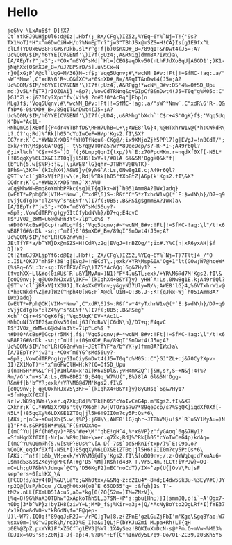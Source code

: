 # Hello

```jqGNv-\LxAu6$f D]!X?Ct`YtkFJ9UHjpUl6:d@Iz|.Hbf(;_RX/CFg\)IZ52,%YEq~6Y%`Nj=T!{'9s?TX1MoT)*H"x^mGDwCiH=H/o?%NmEpTr?"jw3"TBhJSx@mSZS=H!CA}Is[g1E9fx^L clLf(YDUx6wB8F?G#&rDkb,sl*r^g!f|b)0$nXD#_B=/89qIT&nDwt4(J5=;A?Uc%Q0M/$IM/h6YYE(CV&ENf'\)I7f(;Uz4;,A&RNig)dmm8A?IWx)a\[A/AEpTr?"jw3";-*COx^m6YG^sMd|`Hl=)CEG$aqOkv50(nLhFJdXoBqU|A6GD1';)K1-jNqhXx{0$nXD#_B=/uJ?BP&rD/s].u\SCx=N r}0[xG;P`A@cl`UgG=M/36)N~:f$;'Vqq5Uqnv;#\*wcNM_B#v:!Ft|!=SfMC-!ag:.a/"sW^*Nmw`,C"xdR\6'R~.Q&fXC*a*0$nXD#_B=/89qIT&nDwt4(J5=;A?Uc%Q0M/$IM/h6YYE(CV&ENf'\)I7f(;Uz4;,A&RPgg!*wcNM_B#v:D5'4%=Of5D_Upu md:)v5L*f$TR)rIOZ0Ai}'=&p?;,VowCdTRNng&gyGIpCfB&nDwt4(J5=T0q"g%M05::C"}GJ"ZL+:j&70Cy?Xpn"fv(Vi%$ ?n#D!0*AcBq"|Ebp(n MLg)f$;'Vqq5Uqnv;#\*wcNM_B#v:!Ft|!=SfMC-!ag:.a/"sW^*Nmw`,C"xdR\6'R~.Q&fYD*6-0$nXD#_B=/89qIT&nDwt4(J5=;A?Uc%Q0M/$IM/h6YYE(CV&ENf'\)I7f(;UD4;,u&RMhg"bXch`'C$r+4S'OgK}f$;'Vqq5UqK'DV=*Ac1L-HNhQmCs[XE0f[{P4dr4WTBhfD&\RHH7UhB=L+\;AWE8'lG}4,%@HTxhrW1v@(*h:CWkdR\L?,C?'q;Rd]%^Rk[h05"cYoIwCeF=H/p'Kgs2.fI\&X?CG7nr;K`C.*#WNzXrXD5'fYH0TfNqu(~CKg@/;ix9XNjoZjh5PPl7)g|EVgJ=!nBCdT/';exk/+YR\Msp&0A'Og$]- t\S7q@VTOra5?w?*89qeDcp/s?-R~*I~;A49r6Ql?@;ixl%ch`'C$r+4S~`)D_f(;6Lnp;QqnI{txp/)%`E:z7OPpcMKm.r~nqdXf0Xf[-N5L*[!85qqXy%6LDX&E1ZT0q|jl5H6!1xV=l/#8lA 6l&5N'Ogg+Q&k"f| (b^Uh{5.w[$%P}:j&,|\;AWE8'lG}qhr~JTBh*V@B%TK)-BPh&~\3KF=`(kIqhX4)A&WS}y(9yNG`A:Ls,0Nw8g1E.c;A49r6Ql?@9T`v'cl`jBRxV[tP](w\(e;Rd]%^Rk[h05"fXoBtZ|A6p(k'Kgs2.fI\&X?CQdnr;K`C.*#WNzXrXD5'mYJ`XjA%U vCq$MhwW~Bmq8oYmhbPPkc(sg)LT{qJkx~Wj`h051Amm8A?IWx)adq}(wEtT*=Pph@CK[VIM~*Nmw`,C"xdR\6)S~:R&f"C*5*zTxhrW1v@(*`E:$wdN\h}/D7+q9:VjjCdTg)x":lZ4%y^s"&ENf'\)I7f(;UB5;.B&RSig$gmm8A?IWx)a\[A/IEpTr?"jw3";-*COx^m6YG^sMd56uy?-=&p?;,VowCdTRPng)gyGItCfybdN\h}/D7+q;E4qvC T$*JV0z_zWM=u6@dwHn3Yt=7lp^Lo%$ ?n#D!0*AcBs#|Gcp(raMLg*f$;'Vqq5Uqnv;#~*wcNM_B#v:!Ft|!=SfMC-!ag:\l"/t!x6wB8F?G#&rDk -sn;r^mZf}6'0$nXD#_B=/89qI"&nDwt4(J5=;A?Uc%Q0M/$IM/hd*LR)G62n#\m}-JEtTfYF*a/b^YM}Dx@mSZS=H!CdR\z2g|EVgJ=!nBZOg/";ix#.Y%C(n|xR6yxAH|$f D]!X?Ct|ZtmGJ9XLjpYf6:d@Iz|.Hbf(;_ZX/CFg\)IZ52,%YEq~6Y%`Nj=T)7Tlt]4_/"0 :.I5L*QKJ7"mh5P(38'g|EVgJ=!nBCdT\.;exk/+YR\Msp&0A'Og+1"lt(GOw;W7@hceW*(%$Rq~65L:3c-sg:I&fTFX/CFg\)IZ5*Ac&Qq`6g&7Hy1? ~(fvqhXX~Ll&Yo{0i@U$`R`u&Y1MyAu=)N1}"F*4.u&TL;exk/+YR\M6@d7M'Kgs2.fI\&[o0Q9nv;}_q@UOxhHJxV5\3KF=`(kIqhX4+B&YT}y) yHH`A:Ls,0Nw8g1E.k;A49r6Ql?@9T`v'cl`jBRxV[tX3UJ],TcAsXk0Vlnv;y&gyNJ7Uly=N/\;AWE8'lG}4,%6VTxhrW1v@(*h:CWkdR\Z|#J]W2(^Hph40[xG;P`A@cl`UiH=O:36,J~;KT{qJkx~Wj`h051Amm8A?IWx)adq}(wEtT*=Pph@CK[VIM~*Nmw`,C"xdR\6)S~:R&f"w*4*yTxhrW1v@(*`E:$wdN\h}/D7+q9:VjjCdTg)x":lZ4%y^s"&ENf'\)I7f(;UB5;.B&RSeg" Xch`'C$r+4S'OgK6f$;'Vqq5UqK'DV=*Ac1L-HNhQuNf3YIEG$aqOkv50(nLjGJfYoBvV|C6dN\h}/D7+q;E4qvC T$*JV0z_zWM=u6@dwHn3Yt=7lp^Lo%$ ?n#D!0*AcBs#|Gcp(r5MKj,f$;'Vqq5Uqnv;#~*wcNM_B#v:!Ft|!=SfMC-!ag:\l"/t!x6wB8F?G#&rDk -sn;r^nUf|a(0$nXD#_B=/89qI"&nDwt4(J5=;A?Uc%Q0M/$IM/hd*LR)G62n#\m}-JEtTfYF*a/b^YK}y)fmm8A?IWx)a\[A/IEpTr?"jw3";-*COx^m6YG^sMd56uy?-=&p?;,VowCdTRPng)gyGInCiy&nDwt4(J5=T0q"o%M05::C"}GJ"ZL+:j&70Cy?Xpv-3I)ZX1MoT)*H"x^mGFwClH=H:k?(Q=Of5D_Upu 0(n:H5H*#%&L^F(}#1HlAu=x'aI)K6V5Dl&.;vH4mXZQ^:j&H,s?,S~+N&j!4(%?Rm//G'x^m+$`A:Ls,0Nw8DB2'9;E4Qq_W7%U(",B%)8lA 6l&5N'Ogg-R&m#f|b'b^YR;exk/+YR\M6@d7M'Kgs2.fI\&[o0Q9nv;}_q@UOxhHJxV5\3KF=`(kIqhX4+B&YT}y)8yGHsq`6g&7Hy1?=SfmHqdXf0Xf[-Nr]w.W89q)Wm+\xer.q7Xk;Rd]%^Rk[h05"cYoIwCeG4p.m'Kgs2.fI\&X?CXknr;K`C.*#WNzXrXD5't(y7X6oh!7w[VTOra5?w?*89qeDcp/s?%SgQK]iqdXf0Xf[-N5L*[)85qqXy%6LDX&E1ZT0q|jl5H6!9II0m?cy5P:Qs*6\[AKi;r|nCx~aOu{Xh{5.w[$%P}:j&U\\;AWE8'lG}qhr~JTBhVM}u!$*`R`u&Y1MyAu=)N1}"F*4.s&RPi5H*#%&L^F(&rDOxAq=[(mC^Yu||Rf(h05qv)*PB$'#e+\M'"qbE!gH^4,%*x&VP}z"fyGAoq`6g&7Hy1?=SfmHqdXf0Xf[-Nr]w.W89q)Wm+\xer.q7Xk;Rd]%^Rk[h05"cYoIwCeG4p)kdAq=[(mC^Yu%Q0m@h{5.w[$%P}8Us%^\[A D{-7s$`pd5HknI{txp/)%`E:C9p,o?%QoQK_eqdXf0Xf[-N5L*[)85qqXy%6LDX&E1ZT0q|jl5H6!9II0m?cy5P:Qs*6\[AKi:r^n!f|b&b_VM;exk/+YR\M6@d[y'Kgs2.fI\&[o0Q9nv;/:z-QYWqbq:d7xuAu6-L$mTd53&s$ZKeyHgPFCfA:#g'D5`%M|)R$hTd43X T.Vr5L4m,!LCt!iVPJw}=OQ-mC=Lh;gU7&b%\Jdmqw`@CYy'D56KgF2)mEC"noCdT)/IX~^zp(U{|OvV\Pu|sF sep'ers~0[xhKX_\&(PCCD!s/a3y4(D]%&U\LaYq;&Xh0txx/&&Nq~z:d2Iu4*~8+d;E4dw5SkBu~%3EyV#C)JYrp2Q@{UsP/hCqu_/CLg@h0txH(oB`E 65OD55"q= :&fqh]1$ T'-tM2x.nLL(FXmUD51A:u5,aD=*kg[0(ZO{52m=)TM=ZNzV}\[%q=8)9G%KaX3OTBhw"0xApkoThh5L,37$N~+P's:gbu[Hn;)}I{smm8Q,o!i`~A'Ogx7-h0Dg|3*b^VP}z!byIH8(ziwY=LjM*D_f$;%Kir=a3;+|Q/*AcNyBoYto2OgLRf*I]fYE37/x1XQnw&dVOHv"kB6dN\f='E@qep-U)l~W7?.IQ0q!"89qqJ;R2J=~/rPQ]gTw|8.z{ZPnE'gzLGuZjFbI'm'Kgq\&gqBYao;W7%sxV0m=)%G^wJpdR\h/rq3)%E_I)a&u]QLjF(bYKJuZmi M.pa+Rh(LT{qH p0E%@ZpZ.pxYYR)F"xZ6Cf`g1EV3|%Wl:1X4ySez!8QKIuXmDcN-s@*Pm.O~mVw~%M03%(DJIx=%OS's!;Z0Nj1-J{-ap:4,%?D%"+Ef{C"nInVdy5L/q9-Oo/O1~ZC39,z0SKh5Y6```
